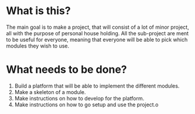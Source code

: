 # What is this?
The main goal is to make a project, that will consist of a lot of minor project, all with the purpose of personal house holding.
All the sub-project are ment to be useful for everyone, meaning that everyone will be able to pick which modules they wish to use.

# What needs to be done?
1. Build a platform that will be able to implement the different modules.
2. Make a skeleton of a module.
3. Make instructions on how to develop for the platform.
4. Make instructions on how to go setup and use the project.o


